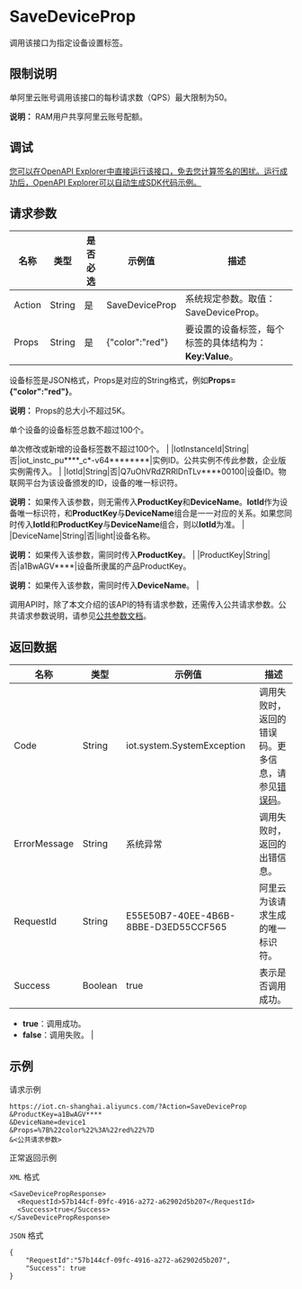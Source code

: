 # SaveDeviceProp

调用该接口为指定设备设置标签。

## 限制说明

单阿里云账号调用该接口的每秒请求数（QPS）最大限制为50。

**说明：** RAM用户共享阿里云账号配额。

## 调试

[您可以在OpenAPI Explorer中直接运行该接口，免去您计算签名的困扰。运行成功后，OpenAPI Explorer可以自动生成SDK代码示例。](https://api.aliyun.com/#product=Iot&api=SaveDeviceProp&type=RPC&version=2018-01-20)

## 请求参数

|名称|类型|是否必选|示例值|描述|
|--|--|----|---|--|
|Action|String|是|SaveDeviceProp|系统规定参数。取值：SaveDeviceProp。 |
|Props|String|是|\{"color":"red"\}|要设置的设备标签，每个标签的具体结构为：**Key:Value**。

 设备标签是JSON格式，Props是对应的String格式，例如**Props=\{"color":"red"\}**。

 **说明：** Props的总大小不超过5K。

 单个设备的设备标签总数不超过100个。

 单次修改或新增的设备标签数不超过100个。 |
|IotInstanceId|String|否|iot\_instc\_pu\*\*\*\*\_c\*-v64\*\*\*\*\*\*\*\*|实例ID。公共实例不传此参数，企业版实例需传入。 |
|IotId|String|否|Q7uOhVRdZRRlDnTLv\*\*\*\*00100|设备ID。物联网平台为该设备颁发的ID，设备的唯一标识符。

 **说明：** 如果传入该参数，则无需传入**ProductKey**和**DeviceName**。**IotId**作为设备唯一标识符，和**ProductKey**与**DeviceName**组合是一一对应的关系。如果您同时传入**IotId**和**ProductKey**与**DeviceName**组合，则以**IotId**为准。 |
|DeviceName|String|否|light|设备名称。

 **说明：** 如果传入该参数，需同时传入**ProductKey**。 |
|ProductKey|String|否|a1BwAGV\*\*\*\*|设备所隶属的产品ProductKey。

 **说明：** 如果传入该参数，需同时传入**DeviceName**。 |

调用API时，除了本文介绍的该API的特有请求参数，还需传入公共请求参数。公共请求参数说明，请参见[公共参数文档](~~30561~~)。

## 返回数据

|名称|类型|示例值|描述|
|--|--|---|--|
|Code|String|iot.system.SystemException|调用失败时，返回的错误码。更多信息，请参见[错误码](~~87387~~)。 |
|ErrorMessage|String|系统异常|调用失败时，返回的出错信息。 |
|RequestId|String|E55E50B7-40EE-4B6B-8BBE-D3ED55CCF565|阿里云为该请求生成的唯一标识符。 |
|Success|Boolean|true|表示是否调用成功。

 -   **true**：调用成功。
-   **false**：调用失败。 |

## 示例

请求示例

```
https://iot.cn-shanghai.aliyuncs.com/?Action=SaveDeviceProp
&ProductKey=a1BwAGV****
&DeviceName=device1
&Props=%7B%22color%22%3A%22red%22%7D
&<公共请求参数>
```

正常返回示例

`XML` 格式

```
<SaveDevicePropResponse>
  <RequestId>57b144cf-09fc-4916-a272-a62902d5b207</RequestId>
  <Success>true</Success>
</SaveDevicePropResponse>
```

`JSON` 格式

```
{
    "RequestId":"57b144cf-09fc-4916-a272-a62902d5b207",
    "Success": true
}
```

